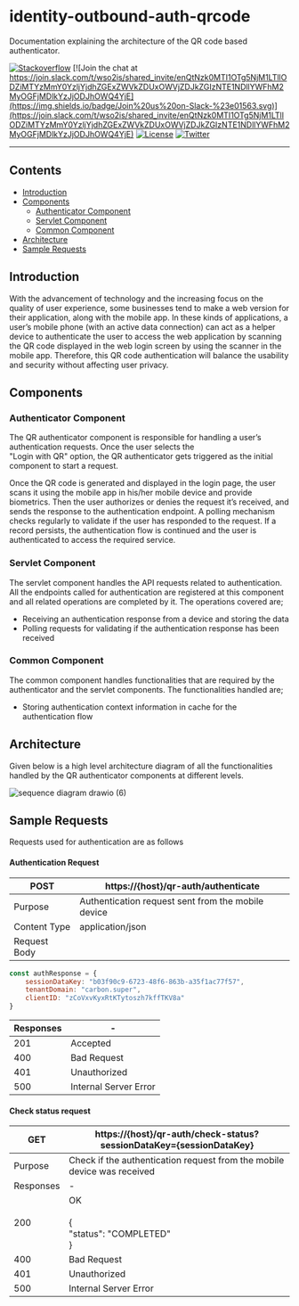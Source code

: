 # identity-outbound-auth-qrcode

Documentation explaining the architecture of the QR code based authenticator.

[![Stackoverflow](https://img.shields.io/badge/Ask%20for%20help%20on-Stackoverflow-orange)](https://stackoverflow.com/questions/tagged/wso2is)
[![Join the chat at https://join.slack.com/t/wso2is/shared_invite/enQtNzk0MTI1OTg5NjM1LTllODZiMTYzMmY0YzljYjdhZGExZWVkZDUxOWVjZDJkZGIzNTE1NDllYWFhM2MyOGFjMDlkYzJjODJhOWQ4YjE](https://img.shields.io/badge/Join%20us%20on-Slack-%23e01563.svg)](https://join.slack.com/t/wso2is/shared_invite/enQtNzk0MTI1OTg5NjM1LTllODZiMTYzMmY0YzljYjdhZGExZWVkZDUxOWVjZDJkZGIzNTE1NDllYWFhM2MyOGFjMDlkYzJjODJhOWQ4YjE)
[![License](https://img.shields.io/badge/License-Apache%202.0-blue.svg)](https://github.com/wso2-incubator/identity-outbound-auth-qrcode/blob/main/LICENSE)
[![Twitter](https://img.shields.io/twitter/follow/wso2.svg?style=social&label=Follow)](https://twitter.com/intent/follow?screen_name=wso2)

---


## Contents
- [Introduction](#introduction)
- [Components](#components)
    - [Authenticator Component](#authenticator-component)
    - [Servlet Component](#servlet-component)
    - [Common Component](#common-component)
- [Architecture](#architecture)
- [Sample Requests](#sample-requests)


## Introduction

With the advancement of technology and the increasing focus on the quality of user experience, some businesses tend to
make a web version for their application, along with the mobile app. In these kinds of applications, a user’s mobile
phone (with an active data connection) can act as a helper device to authenticate the user to access the web
application by scanning the QR code displayed in the web login screen by using the scanner in the mobile app.
Therefore, this QR code authentication will balance the usability and security without affecting user privacy.



## Components

### Authenticator Component
The QR authenticator component is responsible for handling a user’s authentication requests. Once the user selects the  
"Login with QR" option, the QR authenticator gets triggered as the initial component to start a request.

Once the QR code is generated and displayed in the login page, the user scans it using the mobile app in his/her
mobile device and provide biometrics. Then the user authorizes or denies the request it’s received, and sends the response to
the authentication endpoint. A polling mechanism checks regularly to validate if the user has responded to the request. 
If a record persists, the authentication flow is continued and the user is authenticated to access the required service.

### Servlet Component
The servlet component handles the API requests related to authentication. All the endpoints called for authentication
are registered at this component and all related operations are completed by it. The operations  covered are;
- Receiving an authentication response from a device and storing the data
- Polling requests for validating if the authentication response has been received

### Common Component
The common component handles functionalities that are required by the authenticator and the servlet components. The
functionalities handled are;
- Storing authentication context information in cache for the authentication flow

## Architecture

Given below is a high level architecture diagram of all the functionalities handled by the QR authenticator components
at different levels.

![sequence diagram drawio (6)](https://user-images.githubusercontent.com/64022205/160332855-fa17f7ba-3f88-4b42-8dab-9c015b757301.png)


## Sample Requests
Requests used for authentication are as follows

#### Authentication Request
| POST | https://{host}/qr-auth/authenticate |
|------|---------------------------------------|
| Purpose | Authentication request sent from the mobile device |
| Content Type | application/json |
| Request Body |
```javascript
const authResponse = {
    sessionDataKey: "b03f90c9-6723-48f6-863b-a35f1ac77f57",
    tenantDomain: "carbon.super",
    clientID: "zCoVxvKyxRtKTytoszh7kffTKV8a"
}
```
| Responses | - |
|-----------|---|
| 201 | Accepted|
| 400 | Bad Request |
| 401 | Unauthorized |
| 500 | Internal Server Error |

#### Check status request
| GET | https://{host}/qr-auth/check-status?sessionDataKey={sessionDataKey} |
|-----|----|
| Purpose | Check if the authentication request from the mobile device was received|
|Responses|-|
|200|OK <br/><br/>{<br/>"status": "COMPLETED"<br/>}
|400|Bad Request|
|401|Unauthorized|
|500|Internal Server Error|

